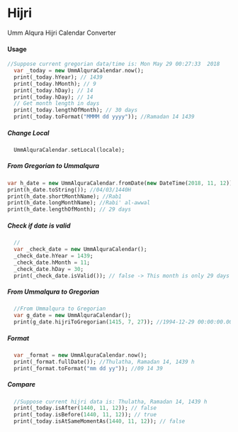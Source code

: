 # Hijri

Umm Alqura Hijri Calendar Converter 



#### Usage



```dart
//Suppose current gregorian data/time is: Mon May 29 00:27:33  2018
  var _today = new UmmAlquraCalendar.now();
  print(_today.hYear); // 1439
  print(_today.hMonth); // 9
  print(_today.hDay); // 14
  print(_today.hDay); // 14
  // Get month length in days
  print(_today.lengthOfMonth); // 30 days
  print(_today.toFormat("MMMM dd yyyy")); //Ramadan 14 1439
```
 ##### Change Local 
```dart
  UmmAlquraCalendar.setLocal(locale);
```
  ##### From Gregorian to Ummalqura
  ```dart
  var h_date = new UmmAlquraCalendar.fromDate(new DateTime(2018, 11, 12));
  print(h_date.toString()); //04/03/1440H
  print(h_date.shortMonthName); //Rab1
  print(h_date.longMonthName); //Rabi' al-awwal
  print(h_date.lengthOfMonth); // 29 days
```
##### Check if date is valid
```dart
  // 
  var _check_date = new UmmAlquraCalendar();
  _check_date.hYear = 1439;
  _check_date.hMonth = 11;
  _check_date.hDay = 30;
  print(_check_date.isValid()); // false -> This month is only 29 days
```
##### From Ummalqura to Gregorian
```dart
  //From Ummalqura to Gregorian
  var g_date = new UmmAlquraCalendar();
  print(g_date.hijriToGregorian(1415, 7, 27)); //1994-12-29 00:00:00.000
```
  ##### Format
```dart
  var _format = new UmmAlquraCalendar.now();
  print(_format.fullDate()); //Thulatha, Ramadan 14, 1439 h
  print(_format.toFormat("mm dd yy")); //09 14 39
```
  ##### Compare
  
```dart
  //Suppose current hijri data is: Thulatha, Ramadan 14, 1439 h
  print(_today.isAfter(1440, 11, 12)); // false
  print(_today.isBefore(1440, 11, 12)); // true
  print(_today.isAtSameMomentAs(1440, 11, 12)); // false
  
  ```

